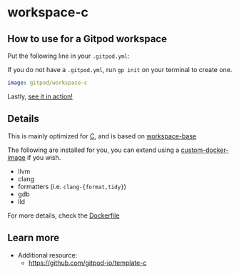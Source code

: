 # workspace-c

## How to use for a Gitpod workspace

Put the following line in your `.gitpod.yml`:

If you do not have a `.gitpod.yml`, run `gp init` on your terminal to create one.

```yaml
image: gitpod/workspace-c
```

Lastly, [see it in action!](https://www.gitpod.io/docs/introduction/learn-gitpod/gitpod-yaml#see-it-in-action)

## Details

This is mainly optimized for [C](<https://en.wikipedia.org/wiki/C_(programming_language)>), and is based on [workspace-base](../../base/)

The following are installed for you, you can extend using a [custom-docker-image](https://www.gitpod.io/docs/configure/workspaces/workspace-image#configure-a-custom-dockerfile) if you wish.

- llvm
- clang
- formatters (i.e. `clang-{format,tidy}`)
- gdb
- lld

For more details, check the [Dockerfile](./Dockerfile)

## Learn more

- Additional resource:
    - https://github.com/gitpod-io/template-c

